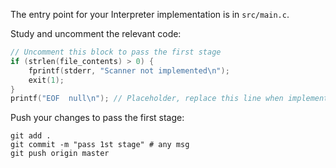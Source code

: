The entry point for your Interpreter implementation is in `src/main.c`.

Study and uncomment the relevant code: 

```c
// Uncomment this block to pass the first stage
if (strlen(file_contents) > 0) {
    fprintf(stderr, "Scanner not implemented\n");
    exit(1);
}
printf("EOF  null\n"); // Placeholder, replace this line when implementing the scanner
```

Push your changes to pass the first stage:

```
git add .
git commit -m "pass 1st stage" # any msg
git push origin master
```
